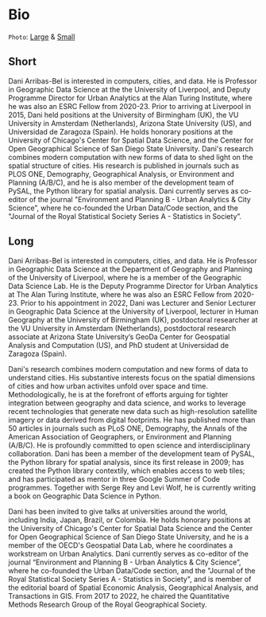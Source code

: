 # Bio

`Photo`: [Large](assets/img/dab_large.jpg) & [Small](assets/img/dab_small.jpg)

## Short

<p class='longform'>
Dani Arribas-Bel is interested in computers, cities, and data. He is Professor in Geographic Data Science at the the University of Liverpool, and Deputy Programme Director for Urban Analytics at the Alan Turing Institute, where he was also an ESRC Fellow from 2020-23. Prior to arriving at Liverpool in 2015, Dani held positions at the University of Birmingham (UK), the VU University in Amsterdam (Netherlands), Arizona State University (US), and Universidad de Zaragoza (Spain). He holds honorary positions at the University of Chicago's Center for Spatial Data Science, and the Center for Open Geographical Science of San Diego State University. Dani's research combines modern computation with new forms of data to shed light on the spatial structure of cities. His research is published in journals such as PLOS ONE, Demography, Geographical Analysis, or Environment and Planning (A/B/C), and he is also member of the development team of PySAL, the Python library for spatial analysis. Dani currently serves as co-editor of the journal "Environment and Planning B - Urban Analytics & City Science”, where he co-founded the Urban Data/Code section, and the "Journal of the Royal Statistical Society Series A - Statistics in Society”.
</p>

## Long

<p class='longform'>
Dani Arribas-Bel is interested in computers, cities, and data. He is Professor in Geographic Data Science at the Department of Geography and Planning of the University of Liverpool, where he is a member of the Geographic Data Science Lab. He is the Deputy Programme Director for Urban Analytics at The Alan Turing Institute, where he was also an ESRC Fellow from 2020-23. Prior to his appointment in 2022, Dani was Lecturer and Senior Lecturer in Geographic Data Science at the University of Liverpool, lecturer in Human Geography at the University of Birmingham (UK), postdoctoral researcher at the VU University in Amsterdam (Netherlands), postdoctoral research associate at Arizona State University’s GeoDa Center for Geospatial Analysis and Computation (US), and PhD student at Universidad de Zaragoza (Spain).
</p>

<p class='longform'>
Dani's research combines modern computation and new forms of data to understand cities. His substantive interests focus on the spatial dimensions of cities and how urban activites unfold over space and time. Methodologically, he is at the forefront of efforts arguing for tighter integration between geography and data science, and works to leverage recent technologies that generate new data such as high-resolution satellite imagery or data derived from digital footprints. He has published more than 50 articles in journals such as PLoS ONE, Demography, the Annals of the American Association of Geographers, or Environment and Planning (A/B/C). He is profoundly committed to open science and interdisciplinary collaboration. Dani has been a member of the development team of PySAL, the Python library for spatial analysis, since its first release in 2009; has created the Python library contextily, which enables access to web tiles; and has participated as mentor in three Google Summer of Code programmes. Together with Serge Rey and Levi Wolf, he is currently writing a book on Geographic Data Science in Python.
</p>

<p class='longform'>
Dani has been invited to give talks at universities around the world, including India, Japan, Brazil, or Colombia. He holds honorary positions at the University of Chicago's Center for Spatial Data Science and the Center for Open Geographical Science of San Diego State University, and he is a member of the OECD's Geospatial Data Lab, where he coordinates a workstream on Urban Analytics.
Dani currently serves as co-editor of the journal “Environment and Planning B - Urban Analytics & City Science”, where he co-founded the Urban Data/Code section, and the "Journal of the Royal Statistical Society Series A - Statistics in Society", and is member of the editorial board of Spatial Economic Analysis, Geographical Analysis, and Transactions in GIS. From 2017 to 2022, he chaired the Quantitative Methods Research Group of the Royal Geographical Society.
</p>
